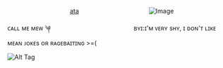 
ㅤㅤㅤㅤㅤㅤㅤㅤㅤㅤㅤ[ata](https://mewstacy.atabook.org/)ㅤㅤㅤㅤㅤㅤㅤㅤㅤㅤㅤㅤ
![Image](https://github.com/user-attachments/assets/22891810-2ec1-444c-87fb-8bf5c45651fa)


ᴄᴀʟʟ ᴍᴇ ᴍᴇᴡ ༆ ㅤㅤㅤㅤㅤㅤㅤㅤㅤㅤㅤㅤㅤㅤ ʙʏɪ:ɪ'ᴍ ᴠᴇʀʏ sʜʏ, ɪ ᴅᴏɴ'ᴛ ʟɪᴋᴇ ᴍᴇᴀɴ ᴊᴏᴋᴇs ᴏʀ ʀᴀɢᴇʙᴀɪᴛɪɴɢ >=(
        

![Alt Tag](https://cdn.discordapp.com/attachments/1223392595078680647/1414323253446705152/Untitled10_20250907215527.png?ex=68bf26ac&is=68bdd52c&hm=6e78b25d2ae91e34dd4c67c59b7555c7fe051a2d68ada2849344c561d1186c19&)
